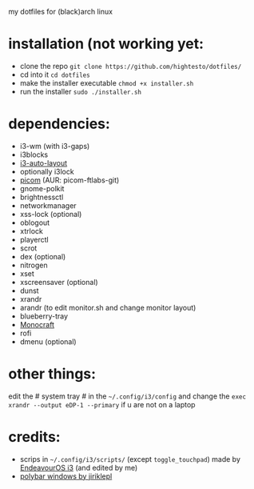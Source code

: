 my dotfiles for (black)arch linux

installation (not working yet:
=
- clone the repo
`git clone https://github.com/hightesto/dotfiles/`
- cd into it
`cd dotfiles`
- make the installer executable
`chmod +x installer.sh`
- run the installer
`sudo ./installer.sh`

dependencies:
=
- i3-wm (with i3-gaps)
- i3blocks
- [i3-auto-layout](https://github.com/chmln/i3-auto-layout)
- optionally i3lock
- [picom](https://github.com/FT-Labs/picom) (AUR: picom-ftlabs-git)
- gnome-polkit
- brightnessctl
- networkmanager
- xss-lock (optional)
- oblogout
- xtrlock
- playerctl
- scrot
- dex (optional)
- nitrogen
- xset
- xscreensaver (optional)
- dunst
- xrandr
- arandr (to edit monitor.sh and change monitor layout)
- blueberry-tray
- [Monocraft](https://github.com/IdreesInc/Monocraft)
- rofi
- dmenu (optional)

other things:
=
edit the # system tray # in the `~/.config/i3/config` and change the `exec xrandr --output eDP-1 --primary` if u are not on a laptop

credits:
=
- scrips in `~/.config/i3/scripts/` (except `toggle_touchpad`) made by [EndeavourOS i3](https://github.com/endeavouros-team/endeavouros-i3wm-setup) (and edited by me)
- [polybar windows by jiriklepl](https://github.com/jiriklepl/light-polybar-windows)
